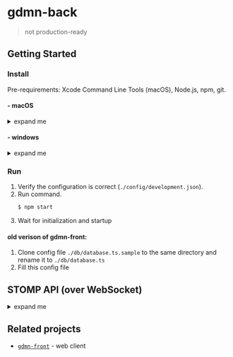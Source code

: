 # gdmn-back

> not production-ready

## Getting Started

### Install

Pre-requirements: Xcode Command Line Tools (macOS), Node.js, npm, git.

#### - macOS

<details>
  <summary>expand me</summary>
  
1. Install [firebird](https://www.firebirdsql.org/en/firebird-3-0/) (version >= 3):
    ```bash
    $ curl -LO https://github.com/FirebirdSQL/firebird/releases/download/R3_0_3/Firebird-3.0.3-32900-x86_64.pkg
    $ open ./Firebird-3.0.3-32900-x86_64.pkg
    ```
    
2. Setup firebird:
    ```bash
    $ firebirdHome='export FIREBIRD_HOME="/Library/Frameworks/Firebird.framework/Resources"'
    $ grep -q -F "$firebirdHome" ~/.bash_profile || echo "$firebirdHome" >> ~/.bash_profile
        
    $ firebirdBin='export PATH=$PATH:$FIREBIRD_HOME/bin'
    $ grep -q -F "$firebirdBin" ~/.bash_profile || echo "$firebirdBin" >> ~/.bash_profile
       
    $ mkdir -p /usr/local/lib 
    $ ln -s /Library/Frameworks/Firebird.framework/Versions/A/Firebird /usr/local/lib/libfbclient.dylib
    
    # troubleshooting: Can not access lock files directory /tmp/firebird/
    $ sudo dseditgroup -o edit -a $(whoami) -t user firebird
 
    # troubleshooting: I/O error during "open O_CREAT" operation. Error while trying to create file. Permission denied
    $ chgrp -R firebird /Library/Frameworks/Firebird.framework
    $ sudo chmod -R g+rwx /Library/Frameworks/Firebird.framework
    ```
   See: [advanced configuration](http://gedemin.blogspot.com/2016/11/firebird-3.html) (optional).

3. Install repository: 
    ```bash
    $ git clone https://github.com/gsbelarus/gdmn-back.git
    $ cd gdmn-back
    $ npm i
    $ npm i
    ```
       
4. Troubleshooting
    >How do i check firebird server is running?
    ```bash
    $ netstat -an | grep 3050 
    ```
    If something is listening on port 3050 then the server is running.
    
    >How do i restart firebird server?
    ```bash
    $ ps -ef | grep xinetd
    $ kill -USR2 <pid>
    ```

</details>

#### - windows

<details>
  <summary>expand me</summary>
  
1. Install build tools:
    ```bash
    $ npm i --global --production windows-build-tools
    $ npm i --global node-gyp
    ```
   
2. Install [firebird](https://www.firebirdsql.org/en/firebird-3-0/) (version >= 3.0):
    ```bash
    $ curl -LO https://github.com/FirebirdSQL/firebird/releases/download/R3_0_3/Firebird-3.0.3.32900_0_x64.exe
    $ cmd /K ./Firebird-3.0.3.32900_0_x64.exe
    ```
    
3. Setup firebird:
    - ```$ copy <fb_dir>/fbclient.dll <win_dir>/SysWOW64``` (System32)
    
        > There's no need if firebird directory(<fb_dir>) in $PATH
        
    - apply [configuration](http://gedemin.blogspot.com/2016/11/firebird-3.html) patch to <fb_dir>/firebird.conf:
        ```diff
        @@ -405,11 +405,11 @@
         #
         # Per-database configurable.
         #
        -#AuthServer = Srp
        +AuthServer = Legacy_Auth
         #
         # Per-connection and per-database configurable.
         #
        -#AuthClient = Srp, Win_Sspi, Legacy_Auth
        +AuthClient = Legacy_Auth
         #
         # If you need to use server plugins that do not provide encryption key (both Legacy_Auth
         # & Win_Sspi) you should also turn off required encryption on the wire with WireCrypt
        @@ -423,7 +423,7 @@
         #
         # Per-database configurable.
         #
        -#UserManager = Srp
        +UserManager = Legacy_UserManager
         
         # TracePlugin is used by firebird trace facility to send trace data to the user
         # or log file in audit case.
        @@ -599,7 +599,7 @@
         #
         # Type: string (predefined values)
         #
        -#WireCrypt = Enabled (for client) / Required (for server)
        +WireCrypt = Disabled
         
         #
         # Should connection over the wire be compressed?
        @@ -610,7 +610,7 @@
         #
         # Type: boolean
         #
        -#WireCompression = false
        +WireCompression = false
        ```    
        
        > Troubleshooting: Create 'localhost:3050/c:\gdmn-back\databases\MAIN.FDB' (node:2308) UnhandledPromiseRejectionWarning: Error: Install incomplete, please read the Compatibility chapter in the release notes for this version

4. Install repository: 
    ```bash
    $ git clone https://github.com/gsbelarus/gdmn-back.git
    $ cd gdmn-back
    $ npm i
    $ npm i
    ```
    
</details>

### Run

1. Verify the configuration is correct (`./config/development.json`).
2. Run command.
    ```bash 
    $ npm start
    ```
3. Wait for initialization and startup

#### old verison of gdmn-front:
1. Clone config file `./db/database.ts.sample` to the same directory and rename it to `./db/database.ts`
2. Fill this config file


## STOMP API (over WebSocket)
<details>
  <summary>expand me</summary>

* To work with the auth database you need to simple `CONNECT`
* To work with the user's databases you need to `CONNECT` with header: `app-uid`
* To restore the session you need to `CONNECT` with header: `session`

##### Create account (auth db is used)
```
>>> CONNECT
login:login
passcode:password
session:session (optional)
create-user:1

<<< CONNECTED
server:gdmn-back/1.0.0
version:1.2
session:session
access-token:token
refresh-token:token

```

##### Login (auth db is used)
```
>>> CONNECT
login:login
passcode:password
session:session (optional)
create-user:0 (optional)
app-uid:uid (for user's apps)

<<< CONNECTED
server:gdmn-back/1.0.0
version:1.2
session:session
access-token:access-token
refresh-token:refresh-token

```
or
```
>>> CONNECT
authorization:access-token
session:session (optional)
app-uid:uid (for user's apps)

<<< CONNECTED
server:gdmn-back/1.0.0
version:1.2
session:session

```
or
```
>>> CONNECT
authorization:refresh-token
session:session (optional)
app-uid:uid (for user's apps)

<<< CONNECTED
server:gdmn-back/1.0.0
version:1.2
session:session
access-token:access-token
refresh-token:refresh-token

```

##### Refresh token (auth base is used)
```
>>> CONNECT
authorization:refresh-token
session:session (optional)
app-uid:uid (for user's apps)

<<< CONNECTED
server:gdmn-back/1.0.0
version:1.2
session:session
access-token:access-token
refresh-token:refresh-token

```
or
```
>>> CONNECT
login:login
passcode:password
session:session (optional)
create-user:0 (optional)
app-uid:uid (for user's apps)

<<< CONNECTED
server:gdmn-back/1.0.0
version:1.2
session:session
access-token:access-token
refresh-token:refresh-token

```

##### Creating tasks
```
>>> SEND
destination:/task
receipt:receipt-id
action:...
content-type:application/json;charset=utf-8
content-length:...

{"payload":{...}}
```

* `action`: 
  * `PING`:
    ```typescript
    type payload = {
      delay: number; 
      steps: number;
    };
    type result = undefined;
    ```
  * `GET_SCHEMA`:
    ```typescript
    type payload = undefined;
    type result = IERModel;
    ```
  * `QUERY`:
    ```typescript
    type payload = IEntityQueryInspector;
    type result = IQueryResponse;
    ```
    
  * `CREATE_APP` (MainApplication):
    ```typescript
    type payload = {
      alias: string;
      connectionOptions?: {
        host?: string;
        port?: number;
        username?: string;
        password?: string;
        path?: string;
      };
    };
    type result = IApplicationInfoOutput;
    ```
  * `DELETE_APP` (MainApplication):
      ```typescript
      type payload = {
        uid: string;
      };
      type result = undefined;
      ```
  * `GET_APPS` (MainApplication):
      ```typescript
      type payload = undefined;
      type result = IApplicationInfoOutput[];
      ```
```
<<< RECEIPT
receipt-id:receipt-id
task-id:task-id
```

###### Subscription `/task` response:
```
<<< MESSAGE
destination:/task/status
action:...
message-id:msg-0
ack:msg-0 (optional)
subscription:sub-0
task-id:task-id
content-type:application/json;charset=utf-8
content-length:...

{"payload":{...},"status":1,...}
```

* `payload` - is request payload
* `status`:
  * 3 - `INTERRUPTED`
  * 4 - `ERROR`
  * 5 - `DONE`
* `error` is sent only when the status is `ERROR`
  * `code` - error code
  * `message` - error message
* `result` is sent only when the status is `DONE`

###### Subscription `/task/status` response:
```
<<< MESSAGE
destination:/task/status
action:...
message-id:msg-0
subscription:sub-0
task-id:task-id
content-type:application/json;charset=utf-8
content-length:...

{"payload":{...},"status":1,...}
```

* `payload` - is request payload
* `status`:
  * 0 - `IDLE`
  * 1 - `RUNNING`
  * 2 - `PAUSED`
  * 3 - `INTERRUPTED`
  * 4 - `ERROR`
  * 5 - `DONE`

###### Subscription `/task/progress` response:
```
<<< MESSAGE
destination:/task/progress
action:...
message-id:msg-0
subscription:sub-0
task-id:task-id
content-type:application/json;charset=utf-8
content-length:...

{"payload":{...},"progress":{"value":50,"description":"progress"}}
```

* `payload` - is request payload
* `progress`:
  * `value` - is value between 0 and 100
  * `description` - some text about progress

##### Error:
```
<<< ERROR
code:0
message:message
receipt-id:id (optional)

```
* `code`:
  * 0 - `INTERNAL`
  * 1 - `UNSUPPORTED`
  * 2 - `UNAUTHORIZED`
  * 3 - `INVALID`
  * 4 - `NOT_FOUND`
  * 5 - `NOT_UNIQUE`
* `message` - error message


##### Default user
login: `Administrator`  
password: `Administrator`

</details>


## Related projects

- [`gdmn-front`](https://github.com/gsbelarus/gdmn-front) - web client
